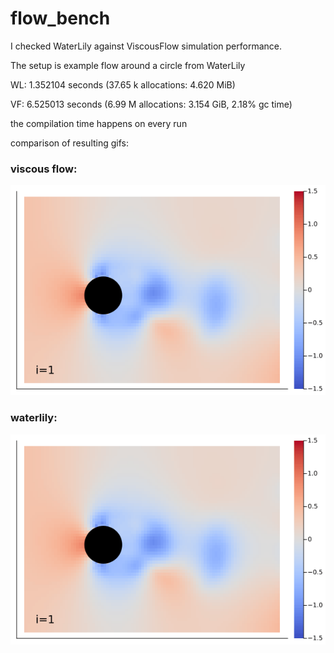 # flow_bench

I checked WaterLily against ViscousFlow simulation performance.

The setup is example flow around a circle from WaterLily

WL: 1.352104 seconds (37.65 k allocations: 4.620 MiB)

VF: 6.525013 seconds (6.99 M allocations: 3.154 GiB, 2.18% gc time)

the compilation time happens on every run

comparison of resulting gifs:
### viscous flow:
![viscousflow result](viscousflow.gif)
### waterlily:
![waterlily result](waterlily.gif)

